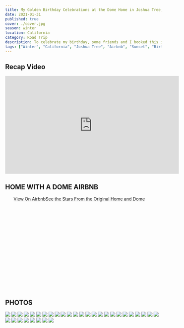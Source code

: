 ```yaml
---
title: My Golden Birthday Celebrations at the Dome Home in Joshua Tree, California
date: 2021-01-31
published: true
cover: ./cover.jpg
season: winter
location: California
category: Road Trip
description: To celebrate my birthday, some friends and I booked this incredible Airbnb out in Joshua Tree, California. The sun, the hikes, and the great company were just what I needed for the most perfect socially-distant/quarantine vacation.
tags: ["Winter", "California", "Joshua Tree", "Airbnb", "Sunset", "Birthday", "Road Trip"]
---
```


## Recap Video
<iframe width="560" height="315" src="https://www.youtube.com/embed/pcqvD-QvSls" title="YouTube video player" frameborder="0" allow="accelerometer; autoplay; clipboard-write; encrypted-media; gyroscope; picture-in-picture" allowfullscreen></iframe>


## HOME WITH A DOME AIRBNB
<div class="airbnb-embed-frame" data-id="9986505" data-view="home" style="width:450px;height:300px;margin:auto"><a href="https://www.airbnb.com/rooms/9986505?guests=1&amp;adults=1&amp;s=66&amp;unique_share_id=05123173-43a6-4544-b670-e6afb26cf5ad&amp;source=embed_widget">View On Airbnb</a><a href="https://www.airbnb.com/rooms/9986505?guests=1&amp;adults=1&amp;s=66&amp;unique_share_id=05123173-43a6-4544-b670-e6afb26cf5ad&amp;source=embed_widget" rel="nofollow">See the Stars From the Original Home and Dome</a><script async="" src="https://www.airbnb.com/embeddable/airbnb_jssdk"></script></div>

## PHOTOS
![](./imgs/01_trail.jpg "")
![](./imgs/02_trail.jpg "")
![](./imgs/03_ash.jpg "")
![](./imgs/04_ash.jpg "")
![](./imgs/05_dome_home.jpg "")
![](./imgs/06_firepit.jpg "")
![](./imgs/07_dome_moon.jpg "")
![](./imgs/08_full_moon.jpg "")
![](./imgs/09_hike.jpg "")
![](./imgs/10_group.jpg "")
![](./imgs/11_dogs.jpg "")
![](./imgs/12_dogs.jpg "")
![](./imgs/13_ash.jpg "")
![](./imgs/14_ember.jpg "")
![](./imgs/15_dogs.jpg "")
![](./imgs/16_overview.jpg "")
![](./imgs/17_plants.jpg "")
![](./imgs/18_plants.jpg "")
![](./imgs/20_sunset.jpg "")
![](./imgs/21_sunset_trail.jpg "")
![](./imgs/22_sunset.jpg "")
![](./imgs/23_cactus_mart.jpg "")
![](./imgs/24_cactus_mart.jpg "")
![](./imgs/25_cactus_mart.jpg "")
![](./imgs/26_cactus_mart.jpg "")
![](./imgs/27_cactus.jpg "")
![](./imgs/28_cactus.jpg "")
![](./imgs/29_cactus_mart.jpg "")
![](./imgs/30_cactus_mart.jpg "")
![](./imgs/31_cactus_mart.jpg "")
![](./imgs/32_inside.jpg "")
![](./imgs/33_me_dogs.jpg "")
![](./imgs/34_thirty_one.jpg "")
